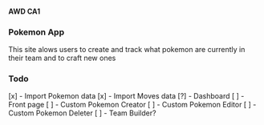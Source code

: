 #### AWD CA1
### Pokemon App
This site alows users to create and track what pokemon are currently in their team and to craft new ones

### Todo
[x] - Import Pokemon data
[x] - Import Moves data
[?] - Dashboard
[ ] - Front page
[ ] - Custom Pokemon Creator
[ ] - Custom Pokemon Editor
[ ] - Custom Pokemon Deleter
[ ] - Team Builder?